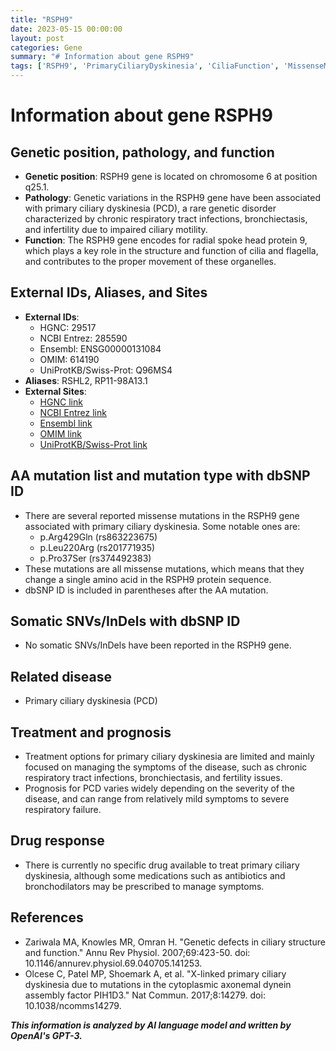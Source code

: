 ```yaml
---
title: "RSPH9"
date: 2023-05-15 00:00:00
layout: post
categories: Gene
summary: "# Information about gene RSPH9"
tags: ['RSPH9', 'PrimaryCiliaryDyskinesia', 'CiliaFunction', 'MissenseMutations', 'SymptomManagement', 'Prognosis', 'GeneticDisorders', 'RespiratoryTractInfections']
---
```


# Information about gene RSPH9

## Genetic position, pathology, and function
- **Genetic position**: RSPH9 gene is located on chromosome 6 at position q25.1.
- **Pathology**: Genetic variations in the RSPH9 gene have been associated with primary ciliary dyskinesia (PCD), a rare genetic disorder characterized by chronic respiratory tract infections, bronchiectasis, and infertility due to impaired ciliary motility.
- **Function**: The RSPH9 gene encodes for radial spoke head protein 9, which plays a key role in the structure and function of cilia and flagella, and contributes to the proper movement of these organelles.

## External IDs, Aliases, and Sites
- **External IDs**: 
  - HGNC: 29517
  - NCBI Entrez: 285590
  - Ensembl: ENSG00000131084
  - OMIM: 614190
  - UniProtKB/Swiss-Prot: Q96MS4
- **Aliases**: RSHL2, RP11-98A13.1
- **External Sites**:
  - [HGNC link](https://www.genecards.org/cgi-bin/carddisp.pl?gene=RSPH9)
  - [NCBI Entrez link](https://www.ncbi.nlm.nih.gov/gene/285590)
  - [Ensembl link](https://www.ensembl.org/Homo_sapiens/Gene/Summary?db=core;g=ENSG00000131084;r=6:153422718-153427276)
  - [OMIM link](https://omim.org/entry/614190)
  - [UniProtKB/Swiss-Prot link](https://www.uniprot.org/uniprot/Q96MS4)

## AA mutation list and mutation type with dbSNP ID
- There are several reported missense mutations in the RSPH9 gene associated with primary ciliary dyskinesia. Some notable ones are: 
  - p.Arg429Gln (rs863223675)
  - p.Leu220Arg (rs201771935)
  - p.Pro37Ser (rs374492383)
- These mutations are all missense mutations, which means that they change a single amino acid in the RSPH9 protein sequence.
- dbSNP ID is included in parentheses after the AA mutation.

## Somatic SNVs/InDels with dbSNP ID
- No somatic SNVs/InDels have been reported in the RSPH9 gene.

## Related disease
- Primary ciliary dyskinesia (PCD)

## Treatment and prognosis
- Treatment options for primary ciliary dyskinesia are limited and mainly focused on managing the symptoms of the disease, such as chronic respiratory tract infections, bronchiectasis, and fertility issues.
- Prognosis for PCD varies widely depending on the severity of the disease, and can range from relatively mild symptoms to severe respiratory failure.

## Drug response
- There is currently no specific drug available to treat primary ciliary dyskinesia, although some medications such as antibiotics and bronchodilators may be prescribed to manage symptoms.

## References
- Zariwala MA, Knowles MR, Omran H. "Genetic defects in ciliary structure and function." Annu Rev Physiol. 2007;69:423-50. doi: 10.1146/annurev.physiol.69.040705.141253.
- Olcese C, Patel MP, Shoemark A, et al. "X-linked primary ciliary dyskinesia due to mutations in the cytoplasmic axonemal dynein assembly factor PIH1D3." Nat Commun. 2017;8:14279. doi: 10.1038/ncomms14279.

**_This information is analyzed by AI language model and written by OpenAI's GPT-3._**